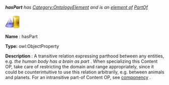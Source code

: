 ___hasPart__ 
 has
 [Category:OntologyElement](../../Category/OntologyElement "Category:OntologyElement") 
 and is an
 [element of](../../Property/ElementOf "Property:ElementOf") 
[PartOf](../../Submissions/PartOf "Submissions:PartOf")_




  





[![ObjectProperty](../images/thumb/c/c3/ObjectProperty.gif/45px-ObjectProperty.gif)](../../Image/ObjectProperty.gif "ObjectProperty")


__Name__ 
 : hasPart
 



__Type:__ 
 owl:ObjectProperty
 



__Description__ 
 : A transitive relation expressing parthood between any entities, e.g.
 _the human body has a brain as part_ 
 . When specializing this Content OP, take care of restricting the domain and range appropriately, since it could be counterintuitive to use this relation arbitrarily, e.g. between animals and planets. For an intransitive part-of Content OP, see
 [componency](../../Submissions/Componency "Submissions:Componency") 
 .